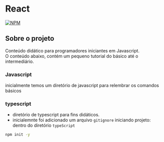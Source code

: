 # React

[![NPM](https://img.shields.io/npm/l/react)](https://github.com/DanielDlc/Django/blob/main/LICENSE)

## Sobre o projeto

Conteúdo didático para programadores iniciantes em Javascript.\
O conteúdo abaixo, contém um pequeno tutorial do básico até o intermediário.

### Javascript

inicialmente temos um diretório de javascript para relembrar os comandos básicos

### typescript

- diretório de typescript para fins didáticos.
- inicialemnte foi adicionado um arquivo `gitignore`
  iniciando projeto: dentro do diretório `typeScript`

```bash
npm init -y
```
